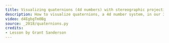 ```yaml
---
title: Visualizing quaternions (4d numbers) with stereographic projection
description: How to visualize quaternions, a 4d number system, in our 3d world
video: d4EgbgTm0Bg
source: _2018/quaternions.py
credits:
- Lesson by Grant Sanderson
---
```

